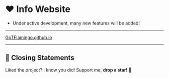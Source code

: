 # ❤ Info Website
* Under active development, many new features will be added!

---
[GoTFlamingo.github.io](GoTFlamingo.github.io)

---

## 📜 Closing Statements

Liked the project? I know you did! Support me, **drop a star!** 🙏
